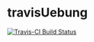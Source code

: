 # travisUebung
[![Travis-CI Build Status](https://travis-ci.com/QuayAu/travisUebung.svg?token=2e7WEZygqP69eRzVXESY&branch=master)](https://travis-ci.com/QuayAu/travisUebung)
